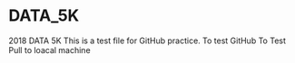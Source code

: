 # DATA_5K
2018 DATA 5K 
This is a test file for GitHub practice. 
To test GitHub
To Test Pull to loacal machine 
